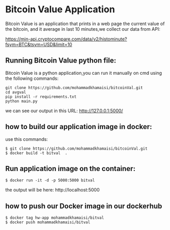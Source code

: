 # Bitcoin Value Application
Bitcoin Value is an application that prints in a web page the current value of the bitcoin, and it average in last 10 minutes,we collect our data from API:

https://min-api.cryptocompare.com/data/v2/histominute?fsym=BTC&tsym=USD&limit=10


## Running Bitcoin Value python file:
Bitcoin Value is a python application,you can run it manually on cmd using the following commands:

```
git clone https://github.com/mohammadkhamaisi/bitcoinVal.git
cd avgval
pip install -r requirements.txt
python main.py
```

we can see our output in this URL: http://127.0.0.1:5000/

## how to build our application image in docker:
use this commands:

```
$ git clone https://github.com/mohammadkhamaisi/bitcoinVal.git
$ docker build -t bitval  .
```
## Run application image on the container:
```
$ docker run -it -d -p 5000:5000 bitval 
```
the output will be here: http://localhost:5000

## how to push our Docker image in our dockerhub
```
$ docker tag hw-app mohammadkhamaisi/bitval
$ docker push mohammadkhamaisi/bitval
```
